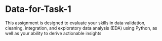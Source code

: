 # Data-for-Task-1
This assignment is designed to evaluate your skills in data validation, cleaning, integration, and  exploratory data analysis (EDA) using Python, as well as your ability to derive actionable  insights
